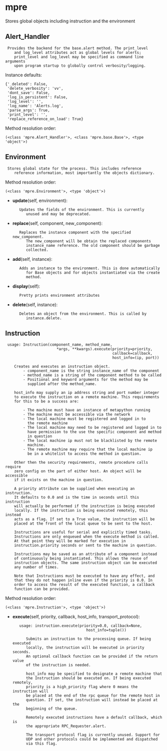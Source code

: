 mpre
==============

 Stores global objects including instruction and the environment 

Alert_Handler
--------------

	 Provides the backend for the base.alert method. The print_level 
        and log_level attributes act as global levels for alerts; 
        print_level and log_level may be specified as command line arguments 
        upon program startup to globally control verbosity/logging. 


Instance defaults: 

	{'_deleted': False,
	 'delete_verbosity': 'vv',
	 'dont_save': False,
	 'log_is_persistent': False,
	 'log_level': '',
	 'log_name': 'Alerts.log',
	 'parse_args': True,
	 'print_level': '',
	 'replace_reference_on_load': True}

Method resolution order: 

	(<class 'mpre.Alert_Handler'>, <class 'mpre.base.Base'>, <type 'object'>)

Environment
--------------

	 Stores global state for the process. This includes reference 
        reference information, most importantly the objects dictionary. 


Method resolution order: 

	(<class 'mpre.Environment'>, <type 'object'>)

- **update**(self, environment):

		 Updates the fields of the environment. This is currently
            unused and may be deprecated. 


- **replace**(self, component, new_component):

		 Replaces the instance component with the specified new_component.
            The new_component will be obtain the replaced components
            instance_name reference. The old component should be garbage
            collected. 


- **add**(self, instance):

		 Adds an instance to the environment. This is done automatically
            for Base objects and for objects instantiated via the create
            method. 


- **display**(self):

		 Pretty prints environment attributes 


- **delete**(self, instance):

		 Deletes an object from the environment. This is called by
            instance.delete. 


Instruction
--------------

	 usage: Instruction(component_name, method_name, 
                           *args, **kwargs).execute(priority=priority,
                                                    callback=callback,
                                                    host_info=(ip, port))
                           
        Creates and executes an instruction object. 
            - component_name is the string instance_name of the component 
            - method_name is a string of the component method to be called
            - Positional and keyword arguments for the method may be
              supplied after the method_name.
              
        host_info may supply an ip address string and port number integer
        to execute the instruction on a remote machine. This requirements
        for this to be a success are:
            
            - The machine must have an instance of metapython running
            - The machine must be accessible via the network
            - The local machine must be registered and logged in to
              the remote machine
            - The local machine may need to be registered and logged in to
              have permission to the use the specific component and method
              in question
            - The local machine ip must not be blacklisted by the remote
              machine.
            - The remote machine may require that the local machine ip
              be in a whitelist to access the method in question.
              
        Other then the security requirements, remote procedure calls require 
        zero config on the part of either host. An object will be accessible
        if it exists on the machine in question.
              
        A priority attribute can be supplied when executing an instruction.
        It defaults to 0.0 and is the time in seconds until this instruction
        will actually be performed if the instruction is being executed
        locally. If the instruction is being executed remotely, this instead
        acts as a flag. If set to a True value, the instruction will be
        placed at the front of the local queue to be sent to the host.
        
        Instructions are useful for serial and explicitly timed tasks. 
        Instructions are only enqueued when the execute method is called. 
        At that point they will be marked for execution in 
        instruction.priority seconds or sent to the machine in question. 
        
        Instructions may be saved as an attribute of a component instead
        of continuously being instantiated. This allows the reuse of
        instruction objects. The same instruction object can be executed 
        any number of times.
        
        Note that Instructions must be executed to have any effect, and
        that they do not happen inline even if the priority is 0.0. In
        order to access the result of the executed function, a callback
        function can be provided.


Method resolution order: 

	(<class 'mpre.Instruction'>, <type 'object'>)

- **execute**(self, priority, callback, host_info, transport_protocol):

		 usage: instruction.execute(priority=0.0, callback=None,
                                       host_info=tuple())
        
            Submits an instruction to the processing queue. If being executed
            locally, the instruction will be executed in priority seconds. 
            An optional callback function can be provided if the return value 
            of the instruction is needed.
            
            host_info may be specified to designate a remote machine that
            the Instruction should be executed on. If being executed remotely, 
            priority is a high_priority flag where 0 means the instruction will
            be placed at the end of the rpc queue for the remote host in 
            question. If set, the instruction will instead be placed at the 
            beginning of the queue.
            
            Remotely executed instructions have a default callback, which is 
            the appropriate RPC_Requester.alert.
            
            The transport protocol flag is currently unused. Support for
            UDP and other protocols could be implemented and dispatched
            via this flag.
